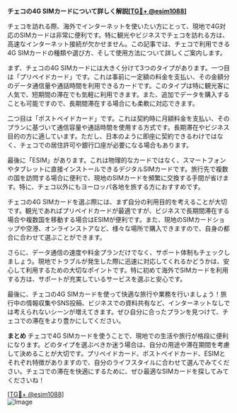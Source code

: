 **チェコの4G SIMカードについて詳しく解説[[TG💪+ @esim1088](https://t.me/s/esim1088)]**

チェコを訪れる際、海外でインターネットを使いたい方にとって、現地で4G対応のSIMカードは非常に便利です。特に観光やビジネスでチェコを訪れる方は、高速なインターネット接続が欠かせません。この記事では、チェコで利用できる4G SIMカードの種類や選び方、そして使用方法について詳しくご案内します。

まず、チェコの4G SIMカードには大きく分けて3つのタイプがあります。一つ目は「プリペイドカード」です。これは事前に一定額の料金を支払い、その金額分のデータ通信量や通話時間を利用できるカードです。このタイプは特に観光客に人気で、短期間の滞在でも気軽に利用できます。また、追加でデータを購入することも可能ですので、長期間滞在する場合にも柔軟に対応できます。

二つ目は「ポストペイドカード」です。これは契約時に月額料金を支払い、そのプランに基づいて通信容量や通話時間を使用する方式です。長期滞在やビジネス目的の方に適しています。ただし、日本のように即座に契約できるわけではなく、チェコでの居住許可や銀行口座が必要になる場合もあります。

最後に「ESIM」があります。これは物理的なカードではなく、スマートフォンやタブレットに直接インストールできるデジタルSIMカードです。旅行先で複数の国を訪問する場合に便利で、現地のSIMカードを頻繁に交換する手間が省けます。特に、チェコ以外にもヨーロッパ各地を旅する方におすすめです。

チェコの4G SIMカードを選ぶ際には、まず自分の利用目的を考えることが大切です。観光であればプリペイドカードが最適ですが、ビジネスで長期間滞在する場合や複数国を移動する場合はESIMが便利です。また、現地のSIMカードショップや空港、オンラインストアなど、様々な場所で購入できますので、自身の都合に合わせて選ぶことができます。

さらに、データ通信の速度や料金プランだけでなく、サポート体制もチェックしましょう。現地でトラブルが発生した際に迅速に対応してくれるかどうかは、安心して利用するための大切なポイントです。特に初めて海外でSIMカードを利用する方は、サポートが充実しているサービスを選ぶと安心です。

最後に、チェコの4G SIMカードを使って快適な旅行や業務を行いましょう！旅行中の情報収集やSNS投稿、ビジネスでの資料共有など、インターネットなしでは考えられないシーンが増えてきます。ぜひ自分に合ったプランを見つけて、チェコでの滞在をより豊かにしてください。

**まとめ**
チェコで4G SIMカードを使うことで、現地での生活や旅行が格段に便利になります。どのタイプを選ぶべきか迷う場合は、自分の用途や滞在期間を考慮して決めることが大切です。プリペイドカード、ポストペイドカード、ESIMとそれぞれ特徴がありますので、自分のライフスタイルに合わせて選んでみてください。チェコでの滞在を快適にするために、ぜひ最適なSIMカードを探してみてくださいね！

[[TG💪+ @esim1088](https://t.me/s/esim1088)]  
![Image](https://i.postimg.cc/Y0z9fWf4/image.png)